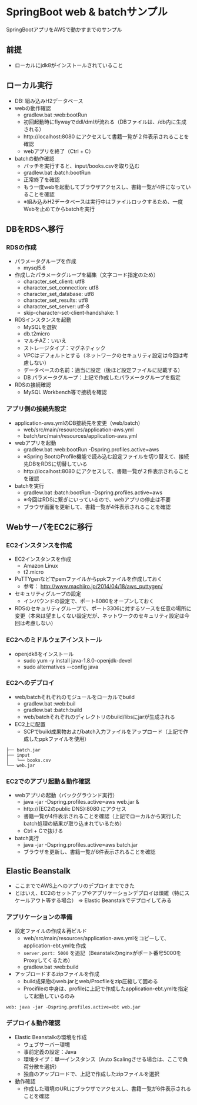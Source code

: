 SpringBoot web & batchサンプル
====

SpringBootアプリをAWSで動かすまでのサンプル

## 前提
- ローカルにjdk8がインストールされていること

## ローカル実行
- DB: 組み込みH2データベース
- webの動作確認
  + gradlew.bat :web:bootRun
  + 初回起動時にflywayでddl/dmlが流れる（DBファイルは、/db内に生成される）
  + http://localhost:8080 にアクセスして書籍一覧が２件表示されることを確認
  + webアプリを終了（Ctrl + C）
- batchの動作確認
  + バッチを実行すると、input/books.csvを取り込む
  + gradlew.bat :batch:bootRun
  + 正常終了を確認
  + もう一度webを起動してブラウザアクセスし、書籍一覧が4件になっていることを確認
  + ※組み込みH2データベースは実行中はファイルロックするため、一度Webを止めてからbatchを実行

## DBをRDSへ移行
### RDSの作成
- パラメータグループを作成
  + mysql5.6
- 作成したパラメータグループを編集（文字コード指定のため）
  + character_set_client: utf8
  + character_set_connection: utf8
  + character_set_database: utf8
  + character_set_results: utf8
  + character_set_server: utf-8
  + skip-character-set-client-handshake: 1
- RDSインスタンスを起動
  + MySQLを選択
  + db.t2micro
  + マルチAZ：いいえ
  + ストレージタイプ：マグネティック
  + VPCはデフォルトとする（ネットワークのセキュリティ設定は今回は考慮しない）
  + データベースの名前：適当に設定（後ほど設定ファイルに記載する）
  + DB パラメータグループ：上記で作成したパラメータグループを指定
- RDSの接続確認
  + MySQL Workbench等で接続を確認

### アプリ側の接続先設定
- application-aws.ymlのDB接続先を変更（web/batch）
  + web/src/main/resources/application-aws.yml
  + batch/src/main/resources/application-aws.yml
- webアプリを起動
  + gradlew.bat :web:bootRun -Dspring.profiles.active=aws
  + ※Spring BootのProfile機能で読み込む設定ファイルを切り替えて、接続先DBをRDSに切替している
  + http://localhost:8080 にアクセスして、書籍一覧が２件表示されることを確認
- batchを実行
  + gradlew.bat :batch:bootRun -Dspring.profiles.active=aws
  + ※今回はRDSに繋ぎにいっているので、webアプリの停止は不要
  + ブラウザ画面を更新して、書籍一覧が4件表示されることを確認

## WebサーバをEC2に移行
### EC2インスタンスを作成
- EC2インスタンスを作成
  + Amazon Linux
  + t2.micro
- PuTTYgenなどでpemファイルからppkファイルを作成しておく
  + 参考： http://www.machiiro.jp/2014/04/18/aws_puttygen/
- セキュリティグループの設定
  + インバウンドの設定で、ポート8080をオープンしておく
- RDSのセキュリティグループで、ポート3306に対するソースを任意の場所に変更（本来は望ましくない設定だが、ネットワークのセキュリティ設定は今回は考慮しない）

### EC2へのミドルウェアインストール
- openjdk8をインストール
  + sudo yum -y install java-1.8.0-openjdk-devel
  + sudo alternatives --config java

### EC2へのデプロイ
- web/batchそれぞれのモジュールをローカルでbuild
  + gradlew.bat :web:buil
  + gradlew.bat :batch:build
  + web/batchそれぞれのディレクトリのbuild/libsにjarが生成される
- EC2上に配置
  + SCPでbuild成果物およびbatch入力ファイルをアップロード（上記で作成したppkファイルを使用）
```
├── batch.jar
├── input
│   └── books.csv
└── web.jar
```

### EC2でのアプリ起動＆動作確認
- webアプリの起動（バックグラウンド実行）
  + java -jar -Dspring.profiles.active=aws web.jar &
  + http://{EC2のpublic DNS}:8080 にアクセス
  + 書籍一覧が4件表示されることを確認（上記でローカルから実行したbatch処理の結果が取り込まれているため）
  + Ctrl + Cで抜ける
- batch実行
  + java -jar -Dspring.profiles.active=aws batch.jar
  + ブラウザを更新し、書籍一覧が6件表示されることを確認

## Elastic Beanstalk
- ここまででAWS上へのアプリのデプロイまでできた
- とはいえ、EC2のセットアップやアプリケーションデプロイは煩雑（特にスケールアウト等する場合） ⇒ Elastic Beanstalkでデプロイしてみる

### アプリケーションの準備
- 設定ファイルの作成＆再ビルド
  + web/src/main/resources/application-aws.ymlをコピーして、application-ebt.ymlを作成
  + `server.port: 5000` を追記（Beanstalkのnginxがポート番号5000をProxyしてくるため）
  + gradlew.bat :web:build
- アップロードするzipファイルを作成
  + build成果物のweb.jarとweb/Procfileをzip圧縮して固める
  + Procifileの中身は、profileに上記で作成したapplication-ebt.ymlを指定して起動しているのみ
```
web: java -jar -Dspring.profiles.active=ebt web.jar
```

### デプロイ＆動作確認
- Elastic Beanstalkの環境を作成
  + ウェブサーバー環境
  + 事前定義の設定：Java
  + 環境タイプ：単一インスタンス（Auto Scalingさせる場合は、ここで負荷分散を選択）
  + 独自のアップロードで、上記で作成したzipファイルを選択
- 動作確認
  + 作成した環境のURLにブラウザでアクセスし、書籍一覧が6件表示されることを確認
